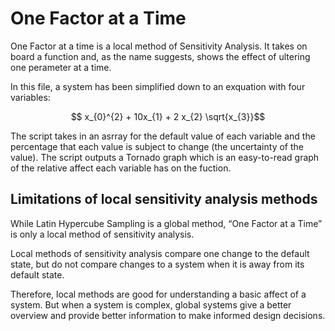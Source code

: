 # One Factor at a Time

One Factor at a time is a local method of Sensitivity Analysis. It takes on board a function and, as the name suggests, shows the effect of ultering one perameter at a time.

In this file, a system has been simplified down to an exquation with four variables:

$$ x_{0}^{2} + 10x_{1} + 2 x_{2} \sqrt{x_{3}}$$

The script takes in an asrray for the default value of each variable and the percentage that each value is subject to change (the uncertainty of the value).
The script outputs a Tornado graph which is an easy-to-read graph of the relative affect each variable has on the fuction.

## Limitations of local sensitivity analysis methods

While Latin Hypercube Sampling is a global method, “One Factor at a Time” is only a local method of sensitivity analysis.

Local methods of sensitivity analysis compare one change to the default state, but do not compare changes to a system when it is away from its default state.

Therefore, local methods are good for understanding a basic affect of a system. But when a system is complex, global systems give a better overview and provide better information to make informed design decisions.
